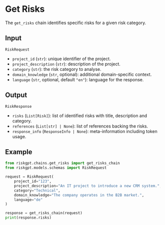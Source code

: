 # Get Risks

The `get_risks` chain identifies specific risks for a given risk category.

## Input

`RiskRequest`
- `project_id` (`str`): unique identifier of the project.
- `project_description` (`str`): description of the project.
- `category` (`str`): the risk category to analyse.
- `domain_knowledge` (`str`, optional): additional domain-specific context.
- `language` (`str`, optional, default `"en"`): language for the response.

## Output

`RiskResponse`
- `risks` (`List[Risk]`): list of identified risks with title, description and category.
- `references` (`List[str] | None`): list of references backing the risks.
- `response_info` (`ResponseInfo | None`): meta-information including token usage.

## Example

```python
from riskgpt.chains.get_risks import get_risks_chain
from riskgpt.models.schemas import RiskRequest

request = RiskRequest(
    project_id="123",
    project_description="An IT project to introduce a new CRM system.",
    category="Technical",
    domain_knowledge="The company operates in the B2B market.",
    language="de"
)

response = get_risks_chain(request)
print(response.risks)
```
